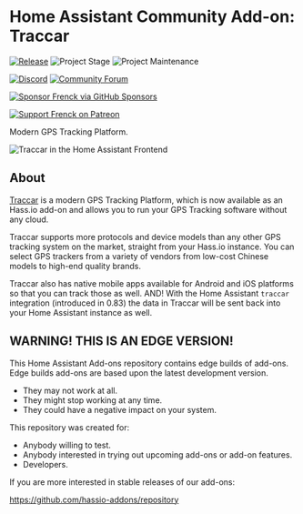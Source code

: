 # Home Assistant Community Add-on: Traccar

[![Release][release-shield]][release] ![Project Stage][project-stage-shield] ![Project Maintenance][maintenance-shield]

[![Discord][discord-shield]][discord] [![Community Forum][forum-shield]][forum]

[![Sponsor Frenck via GitHub Sponsors][github-sponsors-shield]][github-sponsors]

[![Support Frenck on Patreon][patreon-shield]][patreon]

Modern GPS Tracking Platform.

![Traccar in the Home Assistant Frontend][screenshot]

## About

[Traccar][traccar] is a modern GPS Tracking Platform, which is now available
as an Hass.io add-on and allows you to run your GPS Tracking software without
any cloud.

Traccar supports more protocols and device models than any other GPS tracking
system on the market, straight from your Hass.io instance. You can select GPS
trackers from a variety of vendors from low-cost Chinese models to high-end
quality brands.

Traccar also has native mobile apps available for Android and iOS platforms
so that you can track those as well. AND! With the Home Assistant `traccar`
integration (introduced in 0.83) the data in Traccar will be sent back into
your Home Assistant instance as well.

## WARNING! THIS IS AN EDGE VERSION!

This Home Assistant Add-ons repository contains edge builds of add-ons.
Edge builds add-ons are based upon the latest development version.

- They may not work at all.
- They might stop working at any time.
- They could have a negative impact on your system.

This repository was created for:

- Anybody willing to test.
- Anybody interested in trying out upcoming add-ons or add-on features.
- Developers.

If you are more interested in stable releases of our add-ons:

<https://github.com/hassio-addons/repository>


[discord-shield]: https://img.shields.io/discord/478094546522079232.svg
[discord]: https://discord.me/hassioaddons
[forum-shield]: https://img.shields.io/badge/community-forum-brightgreen.svg
[forum]: https://community.home-assistant.io/t/home-assistant-community-add-on-traccar/81407?u=frenck
[github-sponsors-shield]: https://frenck.dev/wp-content/uploads/2019/12/github_sponsor.png
[github-sponsors]: https://github.com/sponsors/frenck
[maintenance-shield]: https://img.shields.io/maintenance/yes/2024.svg
[patreon-shield]: https://frenck.dev/wp-content/uploads/2019/12/patreon.png
[patreon]: https://www.patreon.com/frenck
[project-stage-shield]: https://img.shields.io/badge/project%20stage-experimental-yellow.svg
[release-shield]: https://img.shields.io/badge/version-115038f-blue.svg
[release]: https://github.com/hassio-addons/addon-traccar/tree/115038f
[screenshot]: https://github.com/hassio-addons/addon-traccar/raw/main/images/screenshot.png
[traccar]: https://www.traccar.org
